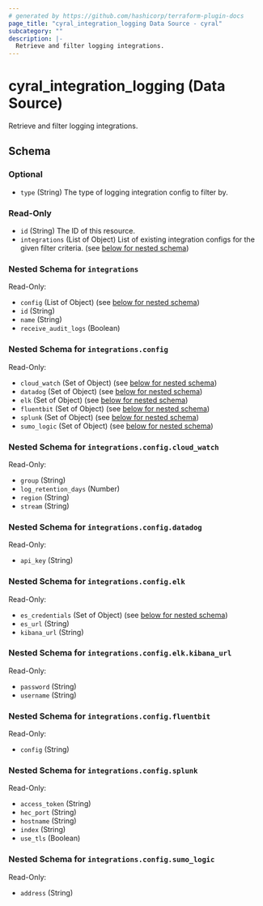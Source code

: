 ```yaml
---
# generated by https://github.com/hashicorp/terraform-plugin-docs
page_title: "cyral_integration_logging Data Source - cyral"
subcategory: ""
description: |-
  Retrieve and filter logging integrations.
---
```


# cyral_integration_logging (Data Source)

Retrieve and filter logging integrations.

<!-- schema generated by tfplugindocs -->

## Schema

### Optional

- `type` (String) The type of logging integration config to filter by.

### Read-Only

- `id` (String) The ID of this resource.
- `integrations` (List of Object) List of existing integration configs for the given filter criteria. (see [below for nested schema](#nestedatt--integrations))

<a id="nestedatt--integrations"></a>

### Nested Schema for `integrations`

Read-Only:

- `config` (List of Object) (see [below for nested schema](#nestedobjatt--integrations--config))
- `id` (String)
- `name` (String)
- `receive_audit_logs` (Boolean)

<a id="nestedobjatt--integrations--config"></a>

### Nested Schema for `integrations.config`

Read-Only:

- `cloud_watch` (Set of Object) (see [below for nested schema](#nestedobjatt--integrations--config--cloud_watch))
- `datadog` (Set of Object) (see [below for nested schema](#nestedobjatt--integrations--config--datadog))
- `elk` (Set of Object) (see [below for nested schema](#nestedobjatt--integrations--config--elk))
- `fluentbit` (Set of Object) (see [below for nested schema](#nestedobjatt--integrations--config--fluentbit))
- `splunk` (Set of Object) (see [below for nested schema](#nestedobjatt--integrations--config--splunk))
- `sumo_logic` (Set of Object) (see [below for nested schema](#nestedobjatt--integrations--config--sumo_logic))

<a id="nestedobjatt--integrations--config--cloud_watch"></a>

### Nested Schema for `integrations.config.cloud_watch`

Read-Only:

- `group` (String)
- `log_retention_days` (Number)
- `region` (String)
- `stream` (String)

<a id="nestedobjatt--integrations--config--datadog"></a>

### Nested Schema for `integrations.config.datadog`

Read-Only:

- `api_key` (String)

<a id="nestedobjatt--integrations--config--elk"></a>

### Nested Schema for `integrations.config.elk`

Read-Only:

- `es_credentials` (Set of Object) (see [below for nested schema](#nestedobjatt--integrations--config--elk--es_credentials))
- `es_url` (String)
- `kibana_url` (String)

<a id="nestedobjatt--integrations--config--elk--es_credentials"></a>

### Nested Schema for `integrations.config.elk.kibana_url`

Read-Only:

- `password` (String)
- `username` (String)

<a id="nestedobjatt--integrations--config--fluentbit"></a>

### Nested Schema for `integrations.config.fluentbit`

Read-Only:

- `config` (String)

<a id="nestedobjatt--integrations--config--splunk"></a>

### Nested Schema for `integrations.config.splunk`

Read-Only:

- `access_token` (String)
- `hec_port` (String)
- `hostname` (String)
- `index` (String)
- `use_tls` (Boolean)

<a id="nestedobjatt--integrations--config--sumo_logic"></a>

### Nested Schema for `integrations.config.sumo_logic`

Read-Only:

- `address` (String)
